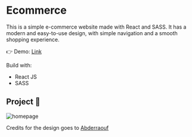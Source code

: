 # Ecommerce
This is a simple e-commerce website made with React and SASS. It has a modern and easy-to-use design, with simple navigation and a smooth shopping experience.

👉 Demo: [Link](https://e-commerce-simple-shop.vercel.app/)

Build with:
  - React JS
  - SASS

## Project 📸

![homepage](https://github.com/user-attachments/assets/547b5ba0-4932-4f1d-bd59-541d195286f1)

Credits for the design goes to [Abderraouf](https://github.com/Abderraouf-Rahmani)

